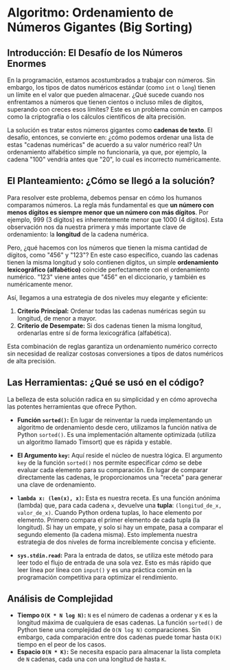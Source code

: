 # Algoritmo: Ordenamiento de Números Gigantes (Big Sorting)

## Introducción: El Desafío de los Números Enormes

En la programación, estamos acostumbrados a trabajar con números. Sin embargo, los tipos de datos numéricos estándar (como `int` o `long`) tienen un límite en el valor que pueden almacenar. ¿Qué sucede cuando nos enfrentamos a números que tienen cientos o incluso miles de dígitos, superando con creces esos límites? Este es un problema común en campos como la criptografía o los cálculos científicos de alta precisión.

La solución es tratar estos números gigantes como **cadenas de texto**. El desafío, entonces, se convierte en: ¿cómo podemos ordenar una lista de estas "cadenas numéricas" de acuerdo a su valor numérico real? Un ordenamiento alfabético simple no funcionaría, ya que, por ejemplo, la cadena "100" vendría antes que "20", lo cual es incorrecto numéricamente.

## El Planteamiento: ¿Cómo se llegó a la solución?

Para resolver este problema, debemos pensar en cómo los humanos comparamos números. La regla más fundamental es que **un número con menos dígitos es siempre menor que un número con más dígitos**. Por ejemplo, 999 (3 dígitos) es inherentemente menor que 1000 (4 dígitos). Esta observación nos da nuestra primera y más importante clave de ordenamiento: la **longitud** de la cadena numérica.

Pero, ¿qué hacemos con los números que tienen la misma cantidad de dígitos, como "456" y "123"? En este caso específico, cuando las cadenas tienen la misma longitud y solo contienen dígitos, un simple **ordenamiento lexicográfico (alfabético)** coincide perfectamente con el ordenamiento numérico. "123" viene antes que "456" en el diccionario, y también es numéricamente menor.

Así, llegamos a una estrategia de dos niveles muy elegante y eficiente:
1.  **Criterio Principal:** Ordenar todas las cadenas numéricas según su longitud, de menor a mayor.
2.  **Criterio de Desempate:** Si dos cadenas tienen la misma longitud, ordenarlas entre sí de forma lexicográfica (alfabética).

Esta combinación de reglas garantiza un ordenamiento numérico correcto sin necesidad de realizar costosas conversiones a tipos de datos numéricos de alta precisión.

## Las Herramientas: ¿Qué se usó en el código?

La belleza de esta solución radica en su simplicidad y en cómo aprovecha las potentes herramientas que ofrece Python.

* **Función `sorted()`:** En lugar de reinventar la rueda implementando un algoritmo de ordenamiento desde cero, utilizamos la función nativa de Python `sorted()`. Es una implementación altamente optimizada (utiliza un algoritmo llamado Timsort) que es rápida y estable.

* **El Argumento `key`:** Aquí reside el núcleo de nuestra lógica. El argumento `key` de la función `sorted()` nos permite especificar *cómo* se debe evaluar cada elemento para su comparación. En lugar de comparar directamente las cadenas, le proporcionamos una "receta" para generar una clave de ordenamiento.

* **`lambda x: (len(x), x)`:** Esta es nuestra receta. Es una función anónima (lambda) que, para cada cadena `x`, devuelve una **tupla**: `(longitud_de_x, valor_de_x)`.
    Cuando Python ordena tuplas, lo hace elemento por elemento. Primero compara el primer elemento de cada tupla (la longitud). Si hay un empate, y solo si hay un empate, pasa a comparar el segundo elemento (la cadena misma). Esto implementa nuestra estrategia de dos niveles de forma increíblemente concisa y eficiente.

* **`sys.stdin.read`:** Para la entrada de datos, se utiliza este método para leer todo el flujo de entrada de una sola vez. Esto es más rápido que leer línea por línea con `input()` y es una práctica común en la programación competitiva para optimizar el rendimiento.

## Análisis de Complejidad

* **Tiempo `O(K * N log N)`:** `N` es el número de cadenas a ordenar y `K` es la longitud máxima de cualquiera de esas cadenas. La función `sorted()` de Python tiene una complejidad de `O(N log N)` comparaciones. Sin embargo, cada comparación entre dos cadenas puede tomar hasta `O(K)` tiempo en el peor de los casos.
* **Espacio `O(N * K)`:** Se necesita espacio para almacenar la lista completa de `N` cadenas, cada una con una longitud de hasta `K`.

